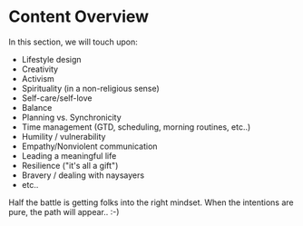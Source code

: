 # Content Overview

In this section, we will touch upon:

* Lifestyle design
* Creativity
* Activism
* Spirituality (in a non-religious sense)
* Self-care/self-love
* Balance
* Planning vs. Synchronicity
* Time management (GTD, scheduling, morning routines, etc..)
* Humility / vulnerability
* Empathy/Nonviolent communication
* Leading a meaningful life
* Resilience ("it's all a gift")
* Bravery / dealing with naysayers
* etc..

Half the battle is getting folks into the right mindset. When the intentions are pure, the path will appear.. :-)
